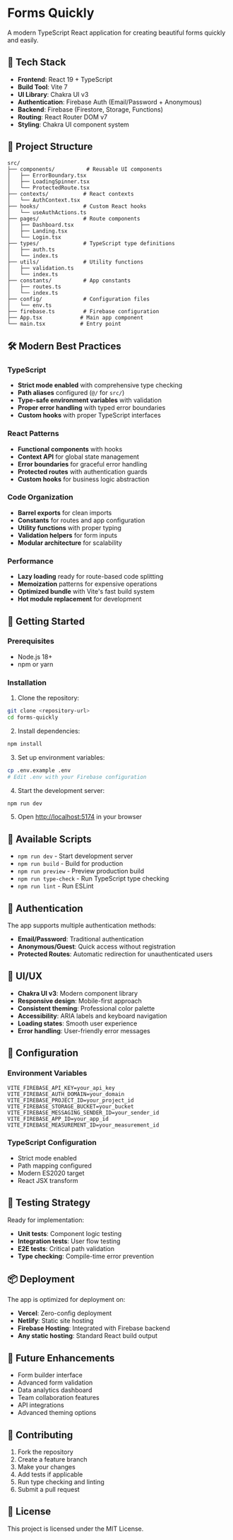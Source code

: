 # Forms Quickly

A modern TypeScript React application for creating beautiful forms quickly and easily.

## 🚀 Tech Stack

- **Frontend**: React 19 + TypeScript
- **Build Tool**: Vite 7
- **UI Library**: Chakra UI v3
- **Authentication**: Firebase Auth (Email/Password + Anonymous)
- **Backend**: Firebase (Firestore, Storage, Functions)
- **Routing**: React Router DOM v7
- **Styling**: Chakra UI component system

## 📁 Project Structure

```
src/
├── components/          # Reusable UI components
│   ├── ErrorBoundary.tsx
│   ├── LoadingSpinner.tsx
│   └── ProtectedRoute.tsx
├── contexts/           # React contexts
│   └── AuthContext.tsx
├── hooks/              # Custom React hooks
│   └── useAuthActions.ts
├── pages/              # Route components
│   ├── Dashboard.tsx
│   ├── Landing.tsx
│   └── Login.tsx
├── types/              # TypeScript type definitions
│   ├── auth.ts
│   └── index.ts
├── utils/              # Utility functions
│   ├── validation.ts
│   └── index.ts
├── constants/          # App constants
│   ├── routes.ts
│   └── index.ts
├── config/             # Configuration files
│   └── env.ts
├── firebase.ts         # Firebase configuration
├── App.tsx            # Main app component
└── main.tsx           # Entry point
```

## 🛠️ Modern Best Practices

### TypeScript
- **Strict mode enabled** with comprehensive type checking
- **Path aliases** configured (`@/` for `src/`)
- **Type-safe environment variables** with validation
- **Proper error handling** with typed error boundaries
- **Custom hooks** with proper TypeScript interfaces

### React Patterns
- **Functional components** with hooks
- **Context API** for global state management
- **Error boundaries** for graceful error handling
- **Protected routes** with authentication guards
- **Custom hooks** for business logic abstraction

### Code Organization
- **Barrel exports** for clean imports
- **Constants** for routes and app configuration
- **Utility functions** with proper typing
- **Validation helpers** for form inputs
- **Modular architecture** for scalability

### Performance
- **Lazy loading** ready for route-based code splitting
- **Memoization** patterns for expensive operations
- **Optimized bundle** with Vite's fast build system
- **Hot module replacement** for development

## 🚀 Getting Started

### Prerequisites
- Node.js 18+
- npm or yarn

### Installation

1. Clone the repository:
```bash
git clone <repository-url>
cd forms-quickly
```

2. Install dependencies:
```bash
npm install
```

3. Set up environment variables:
```bash
cp .env.example .env
# Edit .env with your Firebase configuration
```

4. Start the development server:
```bash
npm run dev
```

5. Open [http://localhost:5174](http://localhost:5174) in your browser

## 📜 Available Scripts

- `npm run dev` - Start development server
- `npm run build` - Build for production
- `npm run preview` - Preview production build
- `npm run type-check` - Run TypeScript type checking
- `npm run lint` - Run ESLint

## 🔐 Authentication

The app supports multiple authentication methods:

- **Email/Password**: Traditional authentication
- **Anonymous/Guest**: Quick access without registration
- **Protected Routes**: Automatic redirection for unauthenticated users

## 🎨 UI/UX

- **Chakra UI v3**: Modern component library
- **Responsive design**: Mobile-first approach
- **Consistent theming**: Professional color palette
- **Accessibility**: ARIA labels and keyboard navigation
- **Loading states**: Smooth user experience
- **Error handling**: User-friendly error messages

## 🔧 Configuration

### Environment Variables
```env
VITE_FIREBASE_API_KEY=your_api_key
VITE_FIREBASE_AUTH_DOMAIN=your_domain
VITE_FIREBASE_PROJECT_ID=your_project_id
VITE_FIREBASE_STORAGE_BUCKET=your_bucket
VITE_FIREBASE_MESSAGING_SENDER_ID=your_sender_id
VITE_FIREBASE_APP_ID=your_app_id
VITE_FIREBASE_MEASUREMENT_ID=your_measurement_id
```

### TypeScript Configuration
- Strict mode enabled
- Path mapping configured
- Modern ES2020 target
- React JSX transform

## 🧪 Testing Strategy

Ready for implementation:
- **Unit tests**: Component logic testing
- **Integration tests**: User flow testing
- **E2E tests**: Critical path validation
- **Type checking**: Compile-time error prevention

## 📦 Deployment

The app is optimized for deployment on:
- **Vercel**: Zero-config deployment
- **Netlify**: Static site hosting
- **Firebase Hosting**: Integrated with Firebase backend
- **Any static hosting**: Standard React build output

## 🔮 Future Enhancements

- Form builder interface
- Advanced form validation
- Data analytics dashboard
- Team collaboration features
- API integrations
- Advanced theming options

## 🤝 Contributing

1. Fork the repository
2. Create a feature branch
3. Make your changes
4. Add tests if applicable
5. Run type checking and linting
6. Submit a pull request

## 📄 License

This project is licensed under the MIT License.